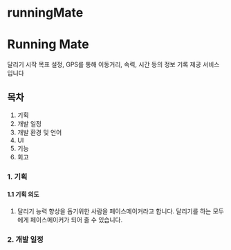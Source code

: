 # runningMate
<h1>Running Mate</h1>
<p>
  달리기 시작 목표 설정, GPS를 통해 이동거리, 속력, 시간 등의 정보 기록 제공 서비스 입니다
</p>

<h2>목차</h2>
<ol>
  <li>기획</li>
  <li>개발 일정</li>
  <li>개발 환경 및 언어</li>
  <li>UI</li>
  <li>기능</li>
  <li>회고</li>
</ol>

<h3>1. 기획</h3>
<h4>1.1 기획 의도</h4>
<ol>
  <li>달리기 능력 향상을 돕기위한 사람을 페이스메이커라고 합니다. 달리기를 하는 모두에게 페이스메이커가 되어 줄 수 있습니다.</li>
</ol>

<h3>2. 개발 일정</h3>
